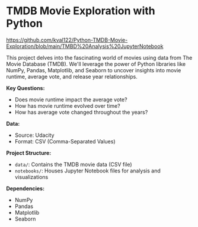 # TMDB Movie Exploration with Python

https://github.com/kval122/Python-TMDB-Movie-Exploration/blob/main/TMBD%20Analysis%20JupyterNotebook 

This project delves into the fascinating world of movies using data from The Movie Database (TMDB). We'll leverage the power of Python libraries like NumPy, Pandas, Matplotlib, and Seaborn to uncover insights into movie runtime, average vote, and release year relationships.

**Key Questions:**

* Does movie runtime impact the average vote?
* How has movie runtime evolved over time?
* How has average vote changed throughout the years?

**Data:**

* Source: Udacity 
* Format: CSV (Comma-Separated Values)

**Project Structure:**

* `data/`: Contains the TMDB movie data (CSV file)
* `notebooks/`: Houses Jupyter Notebook files for analysis and visualizations

**Dependencies:**

* NumPy
* Pandas
* Matplotlib
* Seaborn
